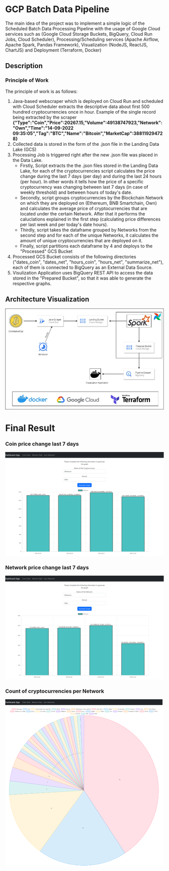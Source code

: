# GCP Batch Data Pipeline
The main idea of the project was to implement a simple logic of the Scheduled Batch Data Processing Pipeline with the usage of Google Cloud services such as (Google Cloud Storage Buckets, BigQuery, Cloud Run Jobs, Cloud Scheduler), Processing/Scheduling services (Apache Airflow, Apache Spark, Pandas Framework), Visualization (NodeJS, ReactJS, ChartJS) and Deployment (Terraform, Docker)
## Description
### Principle of Work
The principle of work is as follows:
1. Java-based webscraper which is deployed on Cloud Run and scheduled with Cloud Scheduler extracts the descriptive data about first 500 hundred cryptocurrencies once in hour. Example of the single record being extracted by the scraper **{"Type":"Coin","Price":20267.15,"Volume":49138747923,"Network":"Own","Time":"14-09-2022 09:35:05","Tag":"BTC","Name":"Bitcoin","MarketCap":388119294728}**  
2. Collected data is stored in the form of the .json file in the Landing Data Lake (GCS)
3. Processing Job is triggered right after the new .json file was placed in the Data Lake. 
     - Firstly, Script extracts the the .json files stored in the Landing Data Lake, for each of the cryptocurrencies script calculates the price change during the last 7 days (per day) and during the last 24 hours (per hour). In other words it tells how the price of a specific cryptocurrency was changing between last 7 days (in case of weekly threshold) and between hours of today's date.
     - Secondly, script groups cryptocurrencies by the Blockchain Network on which they are deployed on (Ethereum, BNB Smartchain, Own) and calculates the average price of cryptocurrencies that are located under the certain Network. After that it performs the caluclations explained in the first step (calculating price differences per last week and per today's date hours).  
     - Thirdly, script takes the dataframe grouped by Networks from the second step and for each of the unique Networks, it calculates the amount of unique cryptocurrencies that are deployed on it.
     - Finally, script partitions each dataframe by 4 and deploys to the "Processed" GCS Bucket
4. Processed GCS Bucket consists of the following directories ("dates_coin", "dates_net", "hours_coin", "hours_net", "summarize_net"), each of them is connected to BigQuery as an External Data Source. 
5. Visulization Application uses BigQuery REST API to access the data stored in the "Prepared Bucket", so that it was able to generate the respective graphs.  

## Architecture Visualization 
![architecture](https://github.com/rvidxr666/GCS-DataPipeline/blob/master/images/architecture.jpg?raw=true)

# Final Result

### Coin price change last 7 days
![result1](https://github.com/rvidxr666/GCS-DataPipeline/blob/master/images/coin-result.png?raw=true)
### Network price change last 7 days
![result2](https://github.com/rvidxr666/GCS-DataPipeline/blob/master/images/net-result.png?raw=true)
### Count of cryptocurrencies per Network
![result3](https://github.com/rvidxr666/GCS-DataPipeline/blob/master/images/net-summary.png?raw=true)
